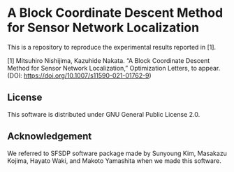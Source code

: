 # A Block Coordinate Descent Method for Sensor Network Localization
This is a repository to reproduce the experimental results reported in [1].

[1] Mitsuhiro Nishijima, Kazuhide Nakata. “A Block Coordinate Descent Method for Sensor Network Localization,” Optimization Letters, to appear. (DOI: https://doi.org/10.1007/s11590-021-01762-9)

## License
This software is distributed under GNU General Public License 2.0.

## Acknowledgement
We referred to SFSDP software package made by Sunyoung Kim, Masakazu Kojima, Hayato Waki, and Makoto Yamashita when we made this software.

